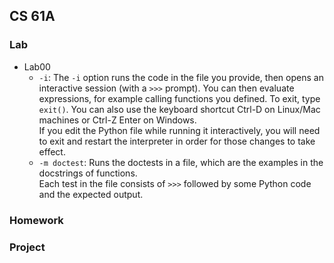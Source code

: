## CS 61A

### Lab
- Lab00
  - `-i`: The `-i` option runs the code in the file you provide, then opens an interactive session (with a `>>>` prompt). You can then evaluate expressions, for example calling functions you defined. To exit, type `exit()`. You can also use the keyboard shortcut Ctrl-D on Linux/Mac machines or Ctrl-Z Enter on Windows.   
  If you edit the Python file while running it interactively, you will need to exit and restart the interpreter in order for those changes to take effect.
  - `-m doctest`: Runs the doctests in a file, which are the examples in the docstrings of functions.   
  Each test in the file consists of `>>>` followed by some Python code and the expected output.

### Homework


### Project